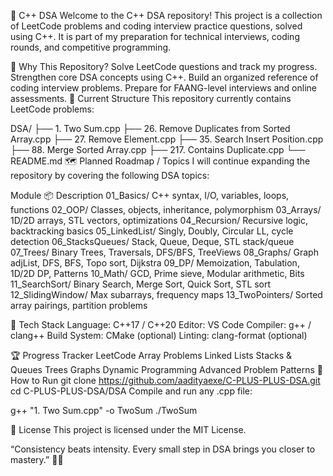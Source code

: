📘 C++ DSA
Welcome to the C++ DSA repository! This project is a collection of LeetCode problems and coding interview practice questions, solved using C++. It is part of my preparation for technical interviews, coding rounds, and competitive programming.

🧠 Why This Repository?
Solve LeetCode questions and track my progress.
Strengthen core DSA concepts using C++.
Build an organized reference of coding interview problems.
Prepare for FAANG-level interviews and online assessments.
📂 Current Structure
This repository currently contains LeetCode problems:

DSA/
├── 1. Two Sum.cpp
├── 26. Remove Duplicates from Sorted Array.cpp
├── 27. Remove Element.cpp
├── 35. Search Insert Position.cpp
├── 88. Merge Sorted Array.cpp
├── 217. Contains Duplicate.cpp
└── README.md
🗺️ Planned Roadmap / Topics
I will continue expanding the repository by covering the following DSA topics:

Module 📦	Description
01_Basics/	C++ syntax, I/O, variables, loops, functions
02_OOP/	Classes, objects, inheritance, polymorphism
03_Arrays/	1D/2D arrays, STL vectors, optimizations
04_Recursion/	Recursive logic, backtracking basics
05_LinkedList/	Singly, Doubly, Circular LL, cycle detection
06_StacksQueues/	Stack, Queue, Deque, STL stack/queue
07_Trees/	Binary Trees, Traversals, DFS/BFS, TreeViews
08_Graphs/	Graph adjList, DFS, BFS, Topo sort, Dijkstra
09_DP/	Memoization, Tabulation, 1D/2D DP, Patterns
10_Math/	GCD, Prime sieve, Modular arithmetic, Bits
11_SearchSort/	Binary Search, Merge Sort, Quick Sort, STL sort
12_SlidingWindow/	Max subarrays, frequency maps
13_TwoPointers/	Sorted array pairings, partition problems


🧰 Tech Stack
Language: C++17 / C++20
Editor: VS Code
Compiler: g++ / clang++
Build System: CMake (optional)
Linting: clang-format (optional)


🏆 Progress Tracker
 LeetCode Array Problems
 Linked Lists
 Stacks & Queues
 Trees
 Graphs
 Dynamic Programming
 Advanced Problem Patterns
🚀 How to Run
git clone https://github.com/aadityaexe/C-PLUS-PLUS-DSA.git
cd C-PLUS-PLUS-DSA/DSA
Compile and run any .cpp file:

g++ "1. Two Sum.cpp" -o TwoSum
./TwoSum


📄 License
This project is licensed under the MIT License.

“Consistency beats intensity. Every small step in DSA brings you closer to mastery.” 🧗‍♂️
